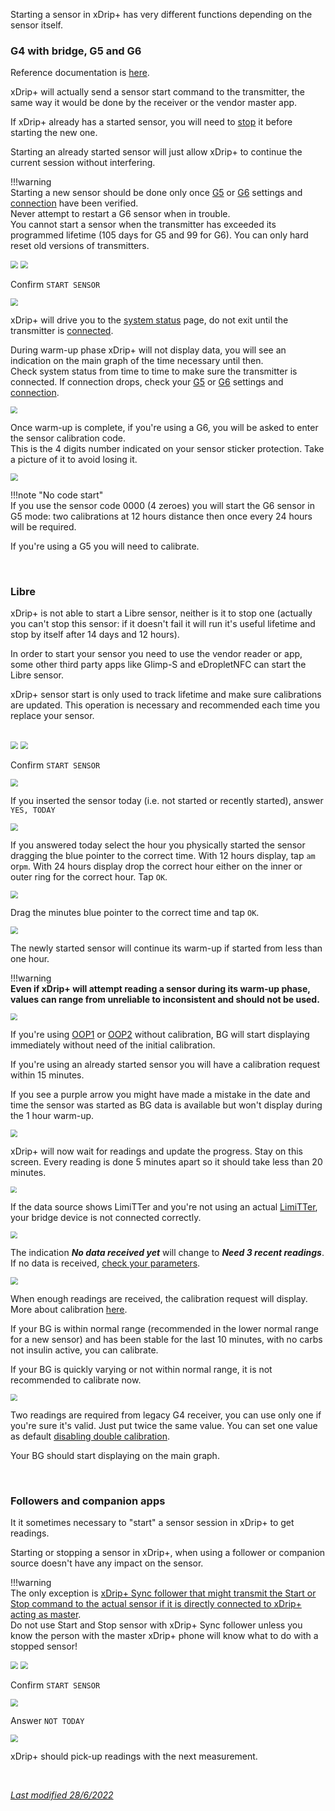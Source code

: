Starting a sensor in xDrip+ has very different functions depending on the sensor itself.

### G4 with bridge, G5 and G6

Reference documentation is [here](https://navid200.github.io/xDrip/docs/Proper-connectivity.html).

xDrip+ will actually send a sensor start command to the transmitter, the same way it would be done by the receiver or the vendor master app.

If xDrip+ already has a started sensor, you will need to [stop](../stopsensor) it before starting the new one.

Starting an already started sensor will just allow xDrip+ to continue the current session without interfering.

!!!warning  
    Starting a new sensor should be done only once [G5](../../install/g5/) or [G6](../../install/g5/) settings and [connection](../../troubleshoot/connection) have been verified.  
    Never attempt to restart a G6 sensor when in trouble.  
    You cannot start a sensor when the transmitter has exceeded its programmed lifetime (105 days for G5 and 99 for G6). You can only hard reset old versions of transmitters.

<img src="../../images/hamburger_menu.png" style="zoom:75%;" />

<img src="../../install/images/M-StaS.png" style="zoom:75%;" />

Confirm `START SENSOR`

<img src="../../install/images/M-StaSC.png" style="zoom:75%;" />

xDrip+ will drive you to the [system status](../../troubleshoot/systemstatus/#g5-and-g6) page, do not exit until the transmitter is [connected](../../troubleshoot/connection/#check-connection).

During warm-up phase xDrip+ will not display data, you will see an indication on the main graph of the time necessary until then.  
Check system status from time to time to make sure the transmitter is connected. If connection drops, check your [G5](../../install/g5/) or [G6](../../install/g5/) settings and [connection](../../troubleshoot/connection).

<img src="../../install/images/M-SS-Warmup.png" style="zoom:66%;" />

Once warm-up is complete, if you're using a G6, you will be asked to enter the sensor calibration code.  
This is the 4 digits number indicated on your sensor sticker protection. Take a picture of it to avoid losing it.

<img src="../../install/images/M-StaSCode.png" style="zoom:75%;" />

!!!note "No code start"  
    If you use the sensor code 0000 (4 zeroes) you will start the G6 sensor in G5 mode: two calibrations at 12 hours distance then once every 24 hours will be required.

If you're using a G5 you will need to calibrate.

</br>

### Libre

xDrip+ is not able to start a Libre sensor, neither is it to stop one (actually you can't stop this sensor: if it doesn't fail it will run it's useful lifetime and stop by itself after 14 days and 12 hours).

In order to start your sensor you need to use the vendor reader or app, some other third party apps like Glimp-S and eDropletNFC can start the Libre sensor.

xDrip+ sensor start is only used to track lifetime and make sure calibrations are updated. This operation is necessary and recommended each time you replace your sensor.

</br>

<img src="../../images/hamburger_menu.png" style="zoom:75%;" />

<img src="../../install/images/M-StaS.png" style="zoom:75%;" />

Confirm `START SENSOR`

<img src="../../install/images/M-StaSC.png" style="zoom:75%;" />

If you inserted the sensor today (i.e. not started or recently started), answer `YES, TODAY`

<img src="../../install/images/M-StaSToday.png" style="zoom:75%;" />

If you answered today select the hour you physically started the sensor dragging the blue pointer to the correct time. With 12 hours display, tap `am` or`pm`. With 24 hours display drop the correct hour either on the inner or outer ring for the correct hour. Tap `OK`.

<img src="../../install/images/M-StaSHour.png" style="zoom:75%;" />

Drag the minutes blue pointer to the correct time and tap `OK`.

<img src="../../install/images/M-StaSMin.png" style="zoom:75%;" />

The newly started sensor will continue its warm-up if started from less than one hour.

!!!warning  
    **Even if xDrip+ will attempt reading a sensor during its warm-up phase, values can range from unreliable to inconsistent and should not be used.**

<img src="../../install/images/LibreWarmup.png" style="zoom:70%;" />

If you're using [OOP1](../OOP/#oop1) or [OOP2](../OOP/#oop2) without calibration, BG will start displaying immediately without need of the initial calibration.

If you're using an already started sensor you will have a calibration request within 15 minutes.

If you see a purple arrow you might have made a mistake in the date and time the sensor was started as BG data is available but won't display during the 1 hour warm-up.

<img src="../../install/images/PurpleArrow.png" style="zoom:70%;" />

</br>

xDrip+ will now wait for readings and update the progress. Stay on this screen. Every reading is done 5 minutes apart so it should take less than 20 minutes.

<img src="../../install/images/M-SS-InitialR.png" style="zoom:65%;" />

If the data source shows LimiTTer and you're not using an actual [LimiTTer](https://github.com/JoernL/LimiTTer), your bridge device is not connected correctly.

<img src="../../install/images/M-SS-LimiTTer.png" style="zoom:70%;" />

The indication ***No data received yet*** will change to ***Need 3 recent readings***. If no data is received, [check your parameters](../../install/libreBT/#bridge-settings).

<img src="../../install/images/M-SS-InitialR2.png" style="zoom:72%;" />

When enough readings are received, the calibration request will display. More about calibration [here](../../calibrate/101).

If your BG is within normal range (recommended in the lower normal range for a new sensor) and has been stable for the last 10 minutes, with no carbs not insulin active, you can calibrate.

If your BG is quickly varying or not within normal range, it is not recommended to calibrate now. 

<img src="../../install/images/M-SS-Calibrate.png" style="zoom:70%;" />

Two readings are required from legacy G4 receiver, you can use only one if you're sure it's valid. Just put twice the same value. You can set one value as default [disabling double calibration](../../calibrate/advancedcal/#calibrations).

Your BG should start displaying on the main graph.

</br>

### Followers and companion apps

It it sometimes necessary to "start" a sensor session in xDrip+ to get readings.

Starting or stopping a sensor in xDrip+, when using a follower or companion source doesn't have any impact on the sensor.

!!!warning  
    The only exception is [xDrip+ Sync follower that might transmit the Start or Stop command to the actual sensor if it is directly connected to xDrip+ acting as master](../sync/#accept-followers-actions).  
    Do not use Start and Stop sensor with xDrip+ Sync follower unless you know the person with the master xDrip+ phone will know what to do with a stopped sensor!

<img src="../../images/hamburger_menu.png" style="zoom:75%;" />

<img src="../../install/images/M-StaS.png" style="zoom:75%;" />

Confirm `START SENSOR`

<img src="../../install/images/M-StaSC.png" style="zoom:75%;" />

Answer `NOT TODAY`

<img src="../../install/images/M-StaSToday.png" style="zoom:75%;" />

xDrip+ should pick-up readings with the next measurement.

<br>

[*Last modified 28/6/2022*](https://github.com/NightscoutFoundation/xDrip/releases/tag/2022.06.28)